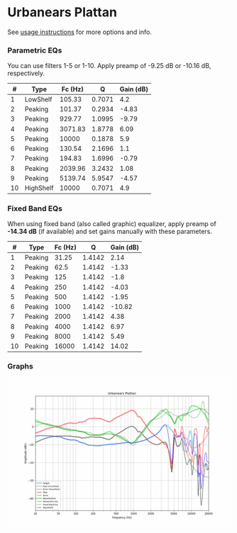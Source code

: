 # Urbanears Plattan
See [usage instructions](https://github.com/jaakkopasanen/AutoEq#usage) for more options and info.

### Parametric EQs
You can use filters 1-5 or 1-10. Apply preamp of -9.25 dB or -10.16 dB, respectively.

|   # | Type      |   Fc (Hz) |      Q |   Gain (dB) |
|-----|-----------|-----------|--------|-------------|
|   1 | LowShelf  |    105.33 | 0.7071 |        4.2  |
|   2 | Peaking   |    101.37 | 0.2934 |       -4.83 |
|   3 | Peaking   |    929.77 | 1.0995 |       -9.79 |
|   4 | Peaking   |   3071.83 | 1.8778 |        6.09 |
|   5 | Peaking   |  10000    | 0.1878 |        5.9  |
|   6 | Peaking   |    130.54 | 2.1696 |        1.1  |
|   7 | Peaking   |    194.83 | 1.6996 |       -0.79 |
|   8 | Peaking   |   2039.96 | 3.2432 |        1.08 |
|   9 | Peaking   |   5139.74 | 5.9547 |       -4.57 |
|  10 | HighShelf |  10000    | 0.7071 |        4.9  |

### Fixed Band EQs
When using fixed band (also called graphic) equalizer, apply preamp of **-14.34 dB** (if available) and set gains manually with these parameters.

|   # | Type    |   Fc (Hz) |      Q |   Gain (dB) |
|-----|---------|-----------|--------|-------------|
|   1 | Peaking |     31.25 | 1.4142 |        2.14 |
|   2 | Peaking |     62.5  | 1.4142 |       -1.33 |
|   3 | Peaking |    125    | 1.4142 |       -1.8  |
|   4 | Peaking |    250    | 1.4142 |       -4.03 |
|   5 | Peaking |    500    | 1.4142 |       -1.95 |
|   6 | Peaking |   1000    | 1.4142 |      -10.82 |
|   7 | Peaking |   2000    | 1.4142 |        4.38 |
|   8 | Peaking |   4000    | 1.4142 |        6.97 |
|   9 | Peaking |   8000    | 1.4142 |        5.49 |
|  10 | Peaking |  16000    | 1.4142 |       14.02 |

### Graphs
![](./Urbanears%20Plattan.png)
